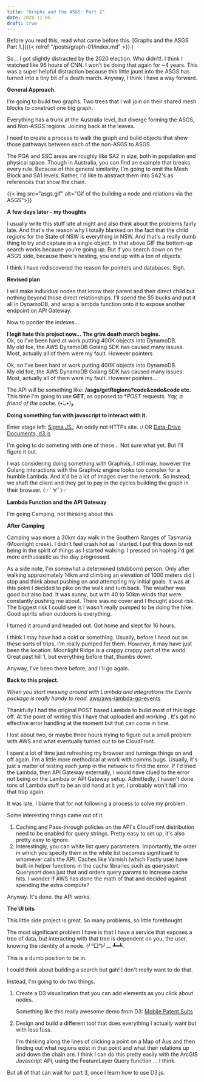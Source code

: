 ```yaml
---
title: "Graphs and the ASGS: Part 2"
date: 2020-11-05
draft: true
---
```


Before you read this, read what came before this. [Graphs and the ASGS Part 1.]({{< relref "/posts/graph-01/index.md" >}} )

So… I got slightly distracted by the 2020 election. Who didn’t!. I think I watched like 96 hours of CNN. I won’t be doing that again for ~4 years. This was a super helpful distraction because this little jaunt into the ASGS has turned into a tiny bit of a death march. Anyway, I think I have a way forward.
<!--more--> 
    
**General Approach.**

I'm going to build two graphs. Two trees that I will join on their shared mesh blocks to construct one big graph. 

Everything has a trunk at the Australia level, but diverge forming the ASGS, and Non-ASGS regions. Joining back at the leaves.

I need to create a process to walk the graph and build objects that show those pathways between each of the non-ASGS to ASGS.

The POA and SSC areas are roughly like SA2 in size, both in population and physical space. Though in Australia, you can find an example that breaks every rule. Because of this general similarity, I'm going to omit the Mesh Block and SA1 levels. Rather, I'd like to abstract them into SA2's as references that show the chain.

{{< img src="asgs.gif" alt="Gif of the building a node and relations via the ASGS">}}

**A few days later - my thoughts**

I usually write this stuff late at night and also think about the problems fairly late. And that's the reason why I totally blanked on the fact that the child regions for the State of NSW is everything in NSW. And that's a really dumb thing to try and capture in a single object. In that above GIF the bottom-up search works because you're going up. But if you search down on the ASGS side, because there's nesting, you end up with a ton of objects. 

I think I have rediscovered the reason for pointers and databases. Sigh. 

**Revised plan**

I will make individual nodes that know their parent and their direct child but nothing beyond those direct relationships. 
I'll spend the $5 bucks and put it all in DynamoDB, and wrap a lambda function onto it to expose another endpoint on API Gateway.

Now to ponder the indexes...

**I legit hate this project now... The grim death march begins.**  
Ok, so I've been hard at work putting 400K objects into DynamoDB.   
My old foe, the AWS DynamoDB Golang SDK has caused many issues. Most, actually all of them were my fault. However pointers

Ok, so I've been hard at work putting 400K objects into DynamoDB.   
My old foe, the AWS DynamoDB Golang SDK has caused many issues. Most, actually all of them were my fault. However pointers...

The API will be something like: **/asgs/getRegions?code&code&code etc.**
This time I'm going to use **GET**, as opposed to **POST* requests. *Yay, a friend of the cache.*  (•̀ᴗ•́)و

**Doing something fun with javascript to interact with it.**  

Enter stage left: [Sigma JS.](http://sigmajs.org/). An oddly not HTTPs site. :/
OR 
[Data-Drive Documents, d3.js](https://d3js.org/)

I'm going to do someting with one of these... Not sure what yet. But I'll figure it out.

I was considering doing something with Graphvis, I still may, however the Golang interactions with the Graphviz engine looks too complex for a humble Lambda. And it'd be a lot of images over the network. So instead, we shaft the client and they get to pay in the cycles building the graph in their browser. (☞ﾟ∀ﾟ)☞

**Lambda Function and the API Gateway**

I'm going Camping, not thinking about this. 

**After Camping**  

Camping was more a 30km day walk in the Southern Ranges of Tasmania (Moonlight creek). I didn't feel crash hot as I started. I put this down to not being in the spirit of things as I started walking. I pressed on hoping I'd get more enthusiastic as the day progressed. 

As a side note, I'm somewhat a determined (stubborn) person. Only after walking approximately 14km and climbing an elevation of 1000 meters did I stop and think about pushing on and attempting my initial goals. It was at this point I decided to pike on the walk and turn back. The weather was good but also bad. It was sunny, but with 40 to 50km winds that were constantly pushing me about. There was no cover and I thought about risk. The biggest risk I could see is I wasn't really pumped to be doing the hike. Good spirits when outdoors is everything.

I turned it around and headed out. Got home and slept for 16 hours. 

I think I may have had a cold or something. Usually, before I head out on these sorts of trips, I'm really pumped for them. However, it may have just been the location. Moonlight Ridge is a crappy crappy part of the world. Great past hill 1, but everything before that, thumbs down.

Anyway, I've been there before, and I'll go again.

**Back to this project.**

*When you start messing around with Lambda and integrations the Events package is really handy to read.*
[aws/aws-lambda-go-events ](https://github.com/aws/aws-lambda-go/blob/master/events/apigw.go)

Thankfully I had the original POST based Lambda to build most of this logic off. At the point of writing this I have that uploaded and *working* . It's got no effective error handling at the moment but that can come in time. 

I lost about two, or maybe three hours trying to figure out a small problem with AWS and what eventually turned out to be CloudFront. 

I spent a lot of time just refreshing my browser and turnings things on and off again. I'm a little more methodical at work with comms bugs. Usually, it's just a matter of testing each jump in the network to find the error. If I'd tried the Lambda, then API Gateway externally, I would have clued to the error not being on the Lambda or API Gateway setup. Admittedly, I haven't done tons of Lambda stuff to be an old hand at it yet. I probably won't fall into that trap again. 

It was late, I blame that for not following a process to solve my problem.

Some interesting things came out of it. 
1. Caching and Pass-through policies on the API's CloudFront distribution need to be enabled for query strings. Pretty easy to set up, it's also pretty easy to ignore.
2. Interestingly, you can white list query parameters. Importantly, the order in which you specify them in the white list becomes significant to whomever calls the API. Caches like Varnish (which Fastly use) have built-in helper functions in the cache libraries such as *querystort*. Querysort does just that and orders query params to increase cache hits. I wonder if AWS has done the math of that and decided against spending the extra compute?

Anyway. It's done. the API works. 

**The UI bits**  

This little side project is great. So many problems, so little forethought. 

The most significant problem I have is that I have a service that exposes a tree of data, but interacting with that tree is dependent on you, the user, knowing the identity of a node. (╯°□°)╯︵ ┻━┻. 

This is a dumb position to be in.

I could think about building a search but gah! I don't really want to do that.

Instead, I'm going to do two things. 

1. Create a D3 visualization that you can add elements as you click about nodes. 

    Something like this really awesome demo from D3: [Mobile Patent Suits](https://observablehq.com/@d3/mobile-patent-suits)

2. Design and build a different tool that does everything I actually want but with less fuss. 

    I'm thinking along the lines of clicking a point on a Map of Aus and then finding out what regions exist in that point and what their relations up and down the chain are. I think I can do this pretty easily with the ArcGIS Javascript API, using the FeatureLayer Query function ... I think. 

But all of that can wait for part 3, once I learn how to use D3.js.
